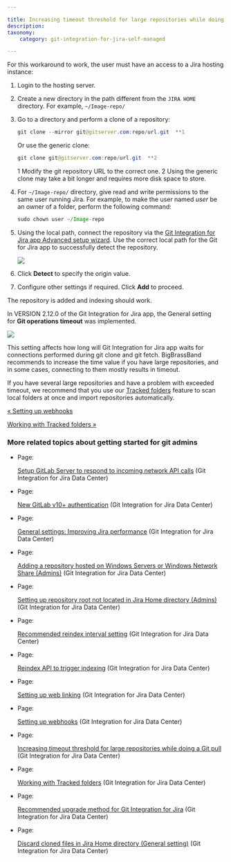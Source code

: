 ```yaml
---

title: Increasing timeout threshold for large repositories while doing a Git pull
description:
taxonomy:
    category: git-integration-for-jira-self-managed

---
```

For this workaround to work, the user must have an access to a Jira hosting instance:

1.  Login to the hosting server.

2.  Create a new directory in the path different from the `JIRA HOME` directory. For example, `~/Image-repo/`

3.  Go to a directory and perform a clone of a repository:

    ```java
    git clone --mirror git@gitserver.com:repo/url.git  **1
    ```

    Or use the generic clone:

    ```java
    git clone git@gitserver.com:repo/url.git  **2
    ```

    1 Modify the git repository URL to the correct one.
    2 Using the generic clone may take a bit longer and requires more disk space to store.

4.  For `~/Image-repo/` directory, give read and write permissions to the same user running Jira.
    For example, to make the user named _user_ be an owner of a folder, perform the following command:

    ```java
    sudo chown user ~/Image-repo
    ```

5.  Using the local path, connect the repository via the [Git Integration for Jira app Advanced setup wizard](/wiki/spaces/GIJDC/pages/1930397180/Connecting+a+repository+via+Advanced+setup). Use the correct local path for the Git for Jira app to successfully detect the repository.

    ![](https://bigbrassband.atlassian.net/wiki/download/thumbnails/1930396447/connect-git-repo-advanced-local-path(c).png?version=1&modificationDate=1630642794200&cacheVersion=1&api=v2&width=646&height=549)
6.  Click **Detect** to specify the origin value.

7.  Configure other settings if required. Click **Add** to proceed.


The repository is added and indexing should work.

In VERSION 2.12.0 of the Git Integration for Jira app, the General setting for **Git operations timeout** was implemented.

![](https://bigbrassband.atlassian.net/wiki/download/attachments/1930396447/image-20210304-084400.png?version=1&modificationDate=1630642794438&cacheVersion=1&api=v2)

This setting affects how long will Git Integration for Jira app waits for connections performed during git clone and git fetch. BigBrassBand recommends to increase the time value if you have large repositories, and in some cases, connecting to them mostly results in timeout.

If you have several large repositories and have a problem with exceeded timeout, we recommend that you use our [Tracked folders](https://bigbrassband.atlassian.net/wiki/spaces/GIJDC/pages/1930396479/Working+with+Tracked+folders) feature to scan local folders at once and import repositories automatically.

[« Setting up webhooks](/wiki/spaces/GIJDC/pages/1930396415/Setting+up+webhooks)

[Working with Tracked folders »](/wiki/spaces/GIJDC/pages/1930396479/Working+with+Tracked+folders)

### More related topics about getting started for git admins

*   Page:

    [Setup GitLab Server to respond to incoming network API calls](/wiki/spaces/GIJDC/pages/1930396193/Setup+GitLab+Server+to+respond+to+incoming+network+API+calls) (Git Integration for Jira Data Center)

*   Page:

    [New GitLab v10+ authentication](/wiki/spaces/GIJDC/pages/1930396211) (Git Integration for Jira Data Center)

*   Page:

    [General settings: Improving Jira performance](/wiki/spaces/GIJDC/pages/1930396229/General+settings%3A+Improving+Jira+performance) (Git Integration for Jira Data Center)

*   Page:

    [Adding a repository hosted on Windows Servers or Windows Network Share (Admins)](/wiki/spaces/GIJDC/pages/1930396287) (Git Integration for Jira Data Center)

*   Page:

    [Setting up repository root not located in Jira Home directory (Admins)](/wiki/spaces/GIJDC/pages/1930396317) (Git Integration for Jira Data Center)

*   Page:

    [Recommended reindex interval setting](/wiki/spaces/GIJDC/pages/1930396353/Recommended+reindex+interval+setting) (Git Integration for Jira Data Center)

*   Page:

    [Reindex API to trigger indexing](/wiki/spaces/GIJDC/pages/1930396333/Reindex+API+to+trigger+indexing) (Git Integration for Jira Data Center)

*   Page:

    [Setting up web linking](/wiki/spaces/GIJDC/pages/1930396395/Setting+up+web+linking) (Git Integration for Jira Data Center)

*   Page:

    [Setting up webhooks](/wiki/spaces/GIJDC/pages/1930396415/Setting+up+webhooks) (Git Integration for Jira Data Center)

*   Page:

    [Increasing timeout threshold for large repositories while doing a Git pull](/wiki/spaces/GIJDC/pages/1930396447/Increasing+timeout+threshold+for+large+repositories+while+doing+a+Git+pull) (Git Integration for Jira Data Center)

*   Page:

    [Working with Tracked folders](/wiki/spaces/GIJDC/pages/1930396479/Working+with+Tracked+folders) (Git Integration for Jira Data Center)

*   Page:

    [Recommended upgrade method for Git Integration for Jira](/wiki/spaces/GIJDC/pages/1930396509/Recommended+upgrade+method+for+Git+Integration+for+Jira) (Git Integration for Jira Data Center)

*   Page:

    [Discard cloned files in Jira Home directory (General setting)](/wiki/spaces/GIJDC/pages/1930396547) (Git Integration for Jira Data Center)